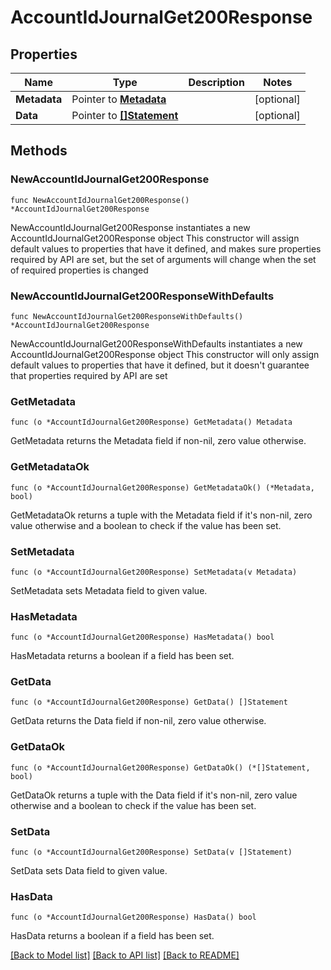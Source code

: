 # AccountIdJournalGet200Response

## Properties

Name | Type | Description | Notes
------------ | ------------- | ------------- | -------------
**Metadata** | Pointer to [**Metadata**](Metadata.md) |  | [optional] 
**Data** | Pointer to [**[]Statement**](Statement.md) |  | [optional] 

## Methods

### NewAccountIdJournalGet200Response

`func NewAccountIdJournalGet200Response() *AccountIdJournalGet200Response`

NewAccountIdJournalGet200Response instantiates a new AccountIdJournalGet200Response object
This constructor will assign default values to properties that have it defined,
and makes sure properties required by API are set, but the set of arguments
will change when the set of required properties is changed

### NewAccountIdJournalGet200ResponseWithDefaults

`func NewAccountIdJournalGet200ResponseWithDefaults() *AccountIdJournalGet200Response`

NewAccountIdJournalGet200ResponseWithDefaults instantiates a new AccountIdJournalGet200Response object
This constructor will only assign default values to properties that have it defined,
but it doesn't guarantee that properties required by API are set

### GetMetadata

`func (o *AccountIdJournalGet200Response) GetMetadata() Metadata`

GetMetadata returns the Metadata field if non-nil, zero value otherwise.

### GetMetadataOk

`func (o *AccountIdJournalGet200Response) GetMetadataOk() (*Metadata, bool)`

GetMetadataOk returns a tuple with the Metadata field if it's non-nil, zero value otherwise
and a boolean to check if the value has been set.

### SetMetadata

`func (o *AccountIdJournalGet200Response) SetMetadata(v Metadata)`

SetMetadata sets Metadata field to given value.

### HasMetadata

`func (o *AccountIdJournalGet200Response) HasMetadata() bool`

HasMetadata returns a boolean if a field has been set.

### GetData

`func (o *AccountIdJournalGet200Response) GetData() []Statement`

GetData returns the Data field if non-nil, zero value otherwise.

### GetDataOk

`func (o *AccountIdJournalGet200Response) GetDataOk() (*[]Statement, bool)`

GetDataOk returns a tuple with the Data field if it's non-nil, zero value otherwise
and a boolean to check if the value has been set.

### SetData

`func (o *AccountIdJournalGet200Response) SetData(v []Statement)`

SetData sets Data field to given value.

### HasData

`func (o *AccountIdJournalGet200Response) HasData() bool`

HasData returns a boolean if a field has been set.


[[Back to Model list]](../README.md#documentation-for-models) [[Back to API list]](../README.md#documentation-for-api-endpoints) [[Back to README]](../README.md)


